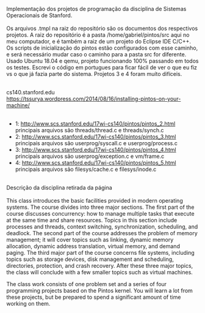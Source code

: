 Implementação dos projetos de programação da disciplina de Sistemas Operacionais de Stanford.
<br /><br />
Os arquivos .tmpl na raiz do repositório são os documentos dos respectivos projetos. A raiz
do repositório é a pasta /home/gabriel/pintos/src aqui no meu computador, e é também
a raiz de um projeto do Eclipse IDE C/C++. Os scripts de inicialização do pintos estão configurados
com esse caminho, e será necessário mudar caso o caminho para a pasta src for diferente. Usado
Ubuntu 18.04 e qemu, projeto funcionando 100% passando em todos os testes. Escrevi o código
em portugues para ficar fácil de ver o que eu fiz vs o que já fazia parte do sistema. Projetos
3 e 4 foram muíto difíceis. <br /><br />

cs140.stanford.edu <br />
https://tssurya.wordpress.com/2014/08/16/installing-pintos-on-your-machine/ <br /> <br />

- 1: http://www.scs.stanford.edu/17wi-cs140/pintos/pintos_2.html <br />
principais arquivos são threads/thread.c e threads/synch.c
- 2: http://www.scs.stanford.edu/17wi-cs140/pintos/pintos_3.html <br />
principais arquivos são userprog/syscall.c e userprog/process.c
- 3: http://www.scs.stanford.edu/17wi-cs140/pintos/pintos_4.html <br />
principais arquivos são userprog/exception.c e vm/frame.c
- 4: http://www.scs.stanford.edu/17wi-cs140/pintos/pintos_5.html <br />
principais arquivos são filesys/cache.c e filesys/inode.c <br /> <br />

Descrição da disciplina retirada da página <br /> <br />
This class introduces the basic facilities provided in modern operating systems. The course divides into three major sections. The first part of the course discusses concurrency: how to manage multiple tasks that execute at the same time and share resources. Topics in this section include processes and threads, context switching, synchronization, scheduling, and deadlock. The second part of the course addresses the problem of memory management; it will cover topics such as linking, dynamic memory allocation, dynamic address translation, virtual memory, and demand paging. The third major part of the course concerns file systems, including topics such as storage devices, disk management and scheduling, directories, protection, and crash recovery. After these three major topics, the class will conclude with a few smaller topics such as virtual machines. <br />

The class work consists of one problem set and a series of four programming projects based on the Pintos kernel. You will learn a lot from these projects, but be prepared to spend a significant amount of time working on them.



